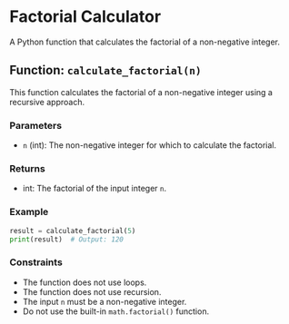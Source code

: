 # Factorial Calculator

A Python function that calculates the factorial of a non-negative integer.

## Function: `calculate_factorial(n)`

This function calculates the factorial of a non-negative integer using a recursive approach.

### Parameters

- `n` (int): The non-negative integer for which to calculate the factorial.

### Returns

- int: The factorial of the input integer `n`.

### Example

```python
result = calculate_factorial(5)
print(result)  # Output: 120
```

### Constraints

- The function does not use loops.
- The function does not use recursion.
- The input `n` must be a non-negative integer.
- Do not use the built-in `math.factorial()` function.
